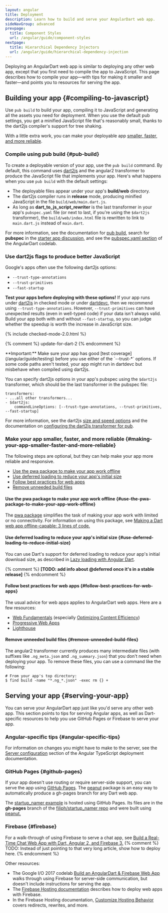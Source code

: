 ```yaml
---
layout: angular
title: Deployment
description: Learn how to build and serve your AngularDart web app.
sideNavGroup: advanced
prevpage:
  title: Component Styles
  url: /angular/guide/component-styles
nextpage:
  title: Hierarchical Dependency Injectors
  url: /angular/guide/hierarchical-dependency-injection
---
```

Deploying an AngularDart web app is similar to deploying any other web app,
except that you first need to compile the app to JavaScript.
This page describes how to compile your app—with
tips for making it smaller and faster—and
points you to resources for serving the app.


## Building your app {#compiling-to-javascript}

Use `pub build` to build your app,
compiling it to JavaScript and generating all the assets
you need for deployment.
When you use the default pub settings,
you get a minified JavaScript file that's reasonably small,
thanks to the dart2js compiler's support for tree shaking.

With a little extra work, you can make your deployable app
[smaller, faster, and more reliable](#making-your-app-smaller-faster-and-more-reliable).


### Compile using pub build {#pub-build}

To create a deployable version of your app, use the `pub build` command.
By default, this command uses
[dart2js](/tools/dart2js) and the angular2 transformer to
produce the JavaScript file that implements your app.
Here's what happens when you use `pub build` with the default settings:

* The deployable files appear under your app's **build/web** directory.
* The dart2js compiler runs in **release** mode,
  producing minified JavaScript in the file `build/web/main.dart.js`.
* As long as **dart_to_js_script_rewriter** is
  the last transformer in your app's `pubspec.yaml` file
  (or next to last, if you're using the `$dart2js` transformer),
  the `build/web/index.html` file is rewritten to link to `main.dart.js`
  instead of `main.dart`.

For more information, see the documentation for
[pub build](/tools/pub/pub-build),
search for **pubspec** in the
[starter app discussion](/angular/tutorial/toh-pt0), and see the
[pubspec.yaml section](/codelabs/ng2/1-skeleton#pubspecyaml)
of the AngularDart codelab.


### Use dart2js flags to produce better JavaScript

Google's apps often use the following dart2js options:

* `--trust-type-annotations`
* `--trust-primitives`
* `--fast-startup`

**Test your apps before deploying with these options!**
If your app runs under [dart2js](/tools/dart2js) in checked mode
or under [dartdevc](/tools/dartdevc),
then we recommend using `--trust-type-annotations`.
However, `--trust-primitives` can have unexpected results
(even in well-typed code) if your data isn't always valid.
Build your app both with and without `--fast-startup`,
so you can judge whether the speedup is worth the increase in JavaScript size.

{% include checked-mode-2.0.html %}

{% comment %}
update-for-dart-2
{% endcomment %}

<aside class="alert alert-warning" markdown="1">
**Important:**
Make sure your app has good [test coverage](/angular/guide/testing)
before you use either of the `--trust-*` options.
If some code paths aren't tested,
your app might run in dartdevc but
misbehave when compiled using dart2js.
</aside>

You can specify dart2js options in your app's pubspec
using the `$dart2js` transformer,
which should be the last transformer in the pubspec file:

```
transformers:
- ...all other transformers...
- $dart2js:
    commandLineOptions: [--trust-type-annotations, --trust-primitives, --fast-startup]
```

For more information, see the dart2js
[size and speed options](/tools/dart2js#size-and-speed-options) and
the documentation on
[configuring the dart2js transformer for pub](/tools/pub/dart2js-transformer).


### Make your app smaller, faster, and more reliable {#making-your-app-smaller-faster-and-more-reliable}

The following steps are optional,
but they can help make your app more reliable and responsive.

* [Use the pwa package to make your app work offline](#use-the-pwa-package-to-make-your-app-work-offline)
* [Use deferred loading to reduce your app's initial size](#use-deferred-loading-to-reduce-initial-size)
* [Follow best practices for web apps](#follow-best-practices-for-web-apps)
* [Remove unneeded build files](#remove-unneeded-build-files)


#### Use the pwa package to make your app work offline {#use-the-pwa-package-to-make-your-app-work-offline}

The [pwa package](https://pub.dartlang.org/packages/pwa) simplifies the task of
making your app work with limited or no connectivity.
For information on using this package, see
[Making a Dart web app offline-capable: 3 lines of code.](https://medium.com/dartlang/making-a-dart-web-app-offline-capable-3-lines-of-code-e980010a7815)


#### Use deferred loading to reduce your app's initial size {#use-deferred-loading-to-reduce-initial-size}

You can use Dart's support for deferred loading to
reduce your app's initial download size, as described in
[Lazy loading with Angular Dart](https://medium.com/@matanlurey/lazy-loading-with-angular-dart-14f58004f988).

{% comment %}
**[TODO: add info about @deferred once it's in a stable release]**
{% endcomment %}


#### Follow best practices for web apps {#follow-best-practices-for-web-apps}

The usual advice for web apps applies to AngularDart web apps.
Here are a few resources:

* [Web Fundamentals](https://developers.google.com/web/fundamentals/) (especially [Optimizing Content Efficiency](https://developers.google.com/web/fundamentals/performance/optimizing-content-efficiency/))
* [Progressive Web Apps](https://developers.google.com/web/progressive-web-apps/)
* [Lighthouse](https://developers.google.com/web/tools/lighthouse/)


#### Remove unneeded build files {#remove-unneeded-build-files}

The angular2 transformer currently produces many intermediate
files (with suffixes like `.ng_meta.json` and `.ng_summary.json`)
that you don't need when deploying your app.
To remove these files, you can use a command like the following:

```shell
# From your app's top directory:
$ find build -name "*.ng_*.json" -exec rm {} +
```


## Serving your app {#serving-your-app}

You can serve your AngularDart app just like you'd serve any other web app.
This section points to tips for serving Angular apps,
as well as Dart-specific resources to help you use GitHub Pages or Firebase
to serve your app.


### Angular-specific tips {#angular-specific-tips}

For information on changes you might have to make to the server, see the
[Server configuration](https://angular.io/guide/deployment#server-configuration)
section of the Angular TypeScript deployment documentation.


### GitHub Pages {#github-pages}

If your app doesn't use routing or require server-side support,
you can serve the app using [GitHub Pages](https://pages.github.com/).
The [peanut](https://pub.dartlang.org/packages/peanut) package is
an easy way to automatically produce a gh-pages branch for any Dart web app.

The [startup_namer example](https://filiph.github.io/startup_namer/)
is hosted using GitHub Pages.
Its files are in the **gh-pages** branch of the
[filiph/startup_namer repo](https://github.com/filiph/startup_namer)
and were built using [peanut.](https://pub.dartlang.org/packages/peanut)


### Firebase {#firebase}

For a walk-through of using Firebase to serve a chat app, see
[Build a Real-Time Chat Web App with Dart, Angular 2, and Firebase 3.](http://dart.academy/build-a-real-time-chat-web-app-with-dart-angular-2-and-firebase-3/)
{% comment %}
TODO: Instead of just pointing to that very long article,
show how to deploy here.
{% endcomment %}

Other resources:

* The Google I/O 2017 codelab
  [Build an AngularDart & Firebase Web App](https://codelabs.developers.google.com/codelabs/angulardart-firebase-web-app/)
  walks through using Firebase for server-side communication,
  but doesn't include instructions for serving the app.
* The [Firebase Hosting documentation](https://firebase.google.com/docs/hosting/)
  describes how to deploy web apps with Firebase.
* In the Firebase Hosting documentation,
  [Customize Hosting Behavior](https://firebase.google.com/docs/hosting/url-redirects-rewrites)
  covers redirects, rewrites, and more.
